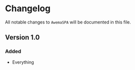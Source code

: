 # Changelog

All notable changes to `AwemaSPA` will be documented in this file.

## Version 1.0

### Added
- Everything
